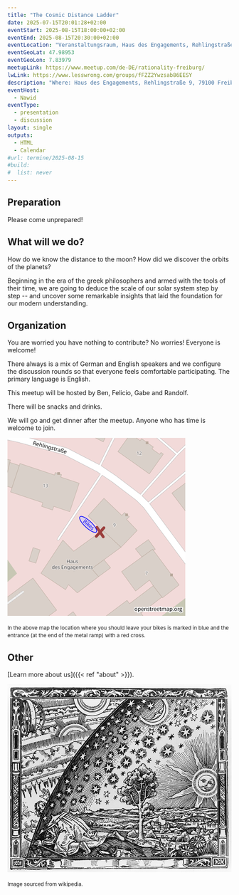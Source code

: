 ```yaml
---
title: "The Cosmic Distance Ladder"
date: 2025-07-15T20:01:28+02:00
eventStart: 2025-08-15T18:00:00+02:00
eventEnd: 2025-08-15T20:30:00+02:00
eventLocation: "Veranstaltungsraum, Haus des Engagements, Rehlingstraße 9, 79100 Freiburg"
eventGeoLat: 47.98953
eventGeoLon: 7.83979
meetupLink: https://www.meetup.com/de-DE/rationality-freiburg/
lwLink: https://www.lesswrong.com/groups/fFZZ2Ywzsab86EESY
description: "Where: Haus des Engagements, Rehlingstraße 9, 79100 Freiburg. When: Friday, August 15th at 18:00 hours CEST."
eventHost:
  - Nawid
eventType:
  - presentation
  - discussion
layout: single
outputs:
  - HTML
  - Calendar
#url: termine/2025-08-15
#build:
#  list: never
---
```


## Preparation

Please come unprepared!


## What will we do?

How do we know the distance to the moon? How did we discover the orbits of the planets? 

Beginning in the era of the greek philosophers and armed with the tools of their time, we are going to 
deduce the scale of our solar system step by step -- and uncover some remarkable insights that laid 
the foundation for our modern understanding.


## Organization

You are worried you have nothing to contribute? No worries! Everyone is
welcome!

There always is a mix of German and English speakers and we configure the
discussion rounds so that everyone feels comfortable participating. The primary
language is English.

This meetup will be hosted by Ben, Felicio, Gabe and Randolf.

There will be snacks and drinks.

We will go and get dinner after the meetup. Anyone who has time is welcome to
join.

![Location (Veranstaltungsraum, Haus des Engagements)](/images/hde-new-building-2.png)

<small>In the above map the location where you should leave your bikes is marked
in blue and the entrance (at the end of the metal ramp) with a red cross.</small>


## Other

[Learn more about us]({{< ref "about" >}}).

![Flammarion engraving, Paris 1888](cover.jpg "Flammarion engraving, Paris 1888")

<small>Image sourced from wikipedia.</small>
